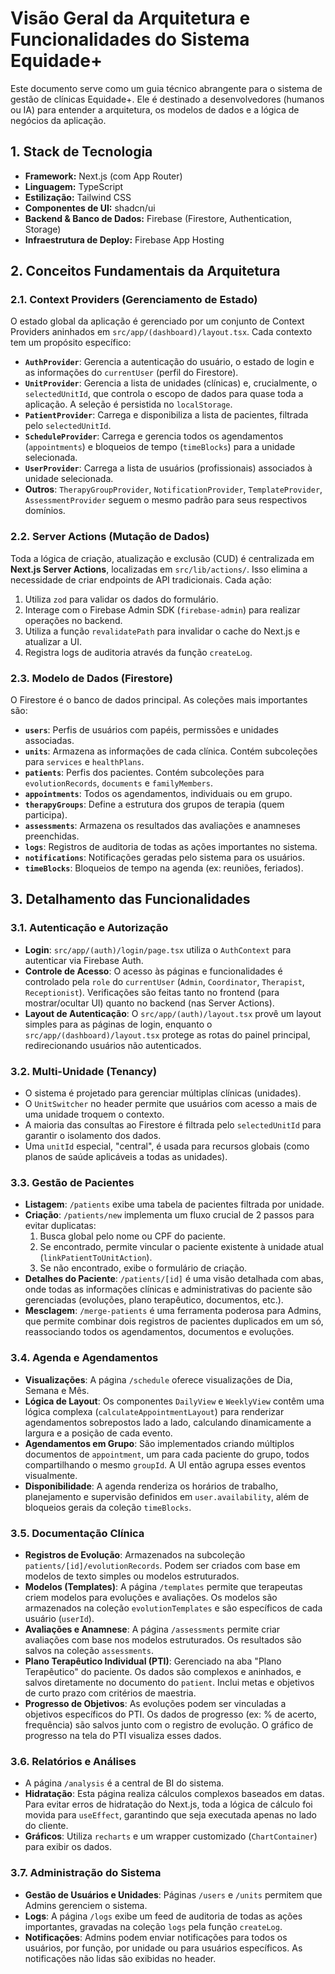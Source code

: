 # Visão Geral da Arquitetura e Funcionalidades do Sistema Equidade+

Este documento serve como um guia técnico abrangente para o sistema de gestão de clínicas Equidade+. Ele é destinado a desenvolvedores (humanos ou IA) para entender a arquitetura, os modelos de dados e a lógica de negócios da aplicação.

## 1. Stack de Tecnologia

- **Framework:** Next.js (com App Router)
- **Linguagem:** TypeScript
- **Estilização:** Tailwind CSS
- **Componentes de UI:** shadcn/ui
- **Backend & Banco de Dados:** Firebase (Firestore, Authentication, Storage)
- **Infraestrutura de Deploy:** Firebase App Hosting

## 2. Conceitos Fundamentais da Arquitetura

### 2.1. Context Providers (Gerenciamento de Estado)

O estado global da aplicação é gerenciado por um conjunto de Context Providers aninhados em `src/app/(dashboard)/layout.tsx`. Cada contexto tem um propósito específico:

- **`AuthProvider`**: Gerencia a autenticação do usuário, o estado de login e as informações do `currentUser` (perfil do Firestore).
- **`UnitProvider`**: Gerencia a lista de unidades (clínicas) e, crucialmente, o `selectedUnitId`, que controla o escopo de dados para quase toda a aplicação. A seleção é persistida no `localStorage`.
- **`PatientProvider`**: Carrega e disponibiliza a lista de pacientes, filtrada pelo `selectedUnitId`.
- **`ScheduleProvider`**: Carrega e gerencia todos os agendamentos (`appointments`) e bloqueios de tempo (`timeBlocks`) para a unidade selecionada.
- **`UserProvider`**: Carrega a lista de usuários (profissionais) associados à unidade selecionada.
- **Outros**: `TherapyGroupProvider`, `NotificationProvider`, `TemplateProvider`, `AssessmentProvider` seguem o mesmo padrão para seus respectivos domínios.

### 2.2. Server Actions (Mutação de Dados)

Toda a lógica de criação, atualização e exclusão (CUD) é centralizada em **Next.js Server Actions**, localizadas em `src/lib/actions/`. Isso elimina a necessidade de criar endpoints de API tradicionais. Cada ação:
1. Utiliza `zod` para validar os dados do formulário.
2. Interage com o Firebase Admin SDK (`firebase-admin`) para realizar operações no backend.
3. Utiliza a função `revalidatePath` para invalidar o cache do Next.js e atualizar a UI.
4. Registra logs de auditoria através da função `createLog`.

### 2.3. Modelo de Dados (Firestore)

O Firestore é o banco de dados principal. As coleções mais importantes são:

- **`users`**: Perfis de usuários com papéis, permissões e unidades associadas.
- **`units`**: Armazena as informações de cada clínica. Contém subcoleções para `services` e `healthPlans`.
- **`patients`**: Perfis dos pacientes. Contém subcoleções para `evolutionRecords`, `documents` e `familyMembers`.
- **`appointments`**: Todos os agendamentos, individuais ou em grupo.
- **`therapyGroups`**: Define a estrutura dos grupos de terapia (quem participa).
- **`assessments`**: Armazena os resultados das avaliações e anamneses preenchidas.
- **`logs`**: Registros de auditoria de todas as ações importantes no sistema.
- **`notifications`**: Notificações geradas pelo sistema para os usuários.
- **`timeBlocks`**: Bloqueios de tempo na agenda (ex: reuniões, feriados).

## 3. Detalhamento das Funcionalidades

### 3.1. Autenticação e Autorização
- **Login**: `src/app/(auth)/login/page.tsx` utiliza o `AuthContext` para autenticar via Firebase Auth.
- **Controle de Acesso**: O acesso às páginas e funcionalidades é controlado pela `role` do `currentUser` (`Admin`, `Coordinator`, `Therapist`, `Receptionist`). Verificações são feitas tanto no frontend (para mostrar/ocultar UI) quanto no backend (nas Server Actions).
- **Layout de Autenticação**: O `src/app/(auth)/layout.tsx` provê um layout simples para as páginas de login, enquanto o `src/app/(dashboard)/layout.tsx` protege as rotas do painel principal, redirecionando usuários não autenticados.

### 3.2. Multi-Unidade (Tenancy)
- O sistema é projetado para gerenciar múltiplas clínicas (unidades).
- O `UnitSwitcher` no header permite que usuários com acesso a mais de uma unidade troquem o contexto.
- A maioria das consultas ao Firestore é filtrada pelo `selectedUnitId` para garantir o isolamento dos dados.
- Uma `unitId` especial, "central", é usada para recursos globais (como planos de saúde aplicáveis a todas as unidades).

### 3.3. Gestão de Pacientes
- **Listagem**: `/patients` exibe uma tabela de pacientes filtrada por unidade.
- **Criação**: `/patients/new` implementa um fluxo crucial de 2 passos para evitar duplicatas:
    1. Busca global pelo nome ou CPF do paciente.
    2. Se encontrado, permite vincular o paciente existente à unidade atual (`linkPatientToUnitAction`).
    3. Se não encontrado, exibe o formulário de criação.
- **Detalhes do Paciente**: `/patients/[id]` é uma visão detalhada com abas, onde todas as informações clínicas e administrativas do paciente são gerenciadas (evoluções, plano terapêutico, documentos, etc.).
- **Mesclagem**: `/merge-patients` é uma ferramenta poderosa para Admins, que permite combinar dois registros de pacientes duplicados em um só, reassociando todos os agendamentos, documentos e evoluções.

### 3.4. Agenda e Agendamentos
- **Visualizações**: A página `/schedule` oferece visualizações de Dia, Semana e Mês.
- **Lógica de Layout**: Os componentes `DailyView` e `WeeklyView` contêm uma lógica complexa (`calculateAppointmentLayout`) para renderizar agendamentos sobrepostos lado a lado, calculando dinamicamente a largura e a posição de cada evento.
- **Agendamentos em Grupo**: São implementados criando múltiplos documentos de `appointment`, um para cada paciente do grupo, todos compartilhando o mesmo `groupId`. A UI então agrupa esses eventos visualmente.
- **Disponibilidade**: A agenda renderiza os horários de trabalho, planejamento e supervisão definidos em `user.availability`, além de bloqueios gerais da coleção `timeBlocks`.

### 3.5. Documentação Clínica
- **Registros de Evolução**: Armazenados na subcoleção `patients/[id]/evolutionRecords`. Podem ser criados com base em modelos de texto simples ou modelos estruturados.
- **Modelos (Templates)**: A página `/templates` permite que terapeutas criem modelos para evoluções e avaliações. Os modelos são armazenados na coleção `evolutionTemplates` e são específicos de cada usuário (`userId`).
- **Avaliações e Anamnese**: A página `/assessments` permite criar avaliações com base nos modelos estruturados. Os resultados são salvos na coleção `assessments`.
- **Plano Terapêutico Individual (PTI)**: Gerenciado na aba "Plano Terapêutico" do paciente. Os dados são complexos e aninhados, e salvos diretamente no documento do `patient`. Inclui metas e objetivos de curto prazo com critérios de maestria.
- **Progresso de Objetivos**: As evoluções podem ser vinculadas a objetivos específicos do PTI. Os dados de progresso (ex: % de acerto, frequência) são salvos junto com o registro de evolução. O gráfico de progresso na tela do PTI visualiza esses dados.

### 3.6. Relatórios e Análises
- A página `/analysis` é a central de BI do sistema.
- **Hidratação**: Esta página realiza cálculos complexos baseados em datas. Para evitar erros de hidratação do Next.js, toda a lógica de cálculo foi movida para `useEffect`, garantindo que seja executada apenas no lado do cliente.
- **Gráficos**: Utiliza `recharts` e um wrapper customizado (`ChartContainer`) para exibir os dados.

### 3.7. Administração do Sistema
- **Gestão de Usuários e Unidades**: Páginas `/users` e `/units` permitem que Admins gerenciem o sistema.
- **Logs**: A página `/logs` exibe um feed de auditoria de todas as ações importantes, gravadas na coleção `logs` pela função `createLog`.
- **Notificações**: Admins podem enviar notificações para todos os usuários, por função, por unidade ou para usuários específicos. As notificações não lidas são exibidas no header.
